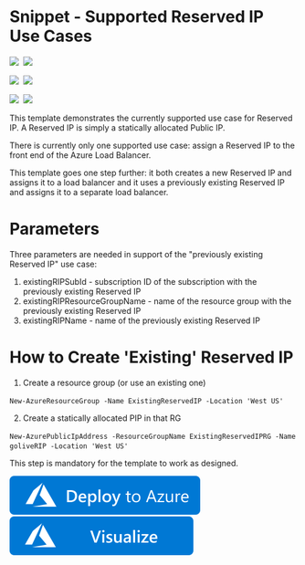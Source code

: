 # Snippet - Supported Reserved IP Use Cases

<IMG SRC="https://azurequickstartsservice.blob.core.windows.net/badges/201-reserved-ip/PublicLastTestDate.svg" />&nbsp;
<IMG SRC="https://azurequickstartsservice.blob.core.windows.net/badges/201-reserved-ip/PublicDeployment.svg" />&nbsp;

<IMG SRC="https://azurequickstartsservice.blob.core.windows.net/badges/201-reserved-ip/FairfaxLastTestDate.svg" />&nbsp;
<IMG SRC="https://azurequickstartsservice.blob.core.windows.net/badges/201-reserved-ip/FairfaxDeployment.svg" />&nbsp;

<IMG SRC="https://azurequickstartsservice.blob.core.windows.net/badges/201-reserved-ip/BestPracticeResult.svg" />&nbsp;
<IMG SRC="https://azurequickstartsservice.blob.core.windows.net/badges/201-reserved-ip/CredScanResult.svg" />&nbsp;

This template demonstrates the currently supported use case for Reserved IP.  A Reserved IP is simply a statically allocated Public IP.  

There is currently only one supported use case: assign a Reserved IP to the front end of the Azure Load Balancer.  

This template goes one step further: it both creates a new Reserved IP and assigns it to a load balancer and it uses a previously existing Reserved IP and assigns it to a separate load balancer.

# Parameters

Three parameters are needed in support of the "previously existing Reserved IP" use case:

1. existingRIPSubId - subscription ID of the subscription with the previously existing Reserved IP
2. existingRIPResourceGroupName - name of the resource group with the previously existing Reserved IP
3. existingRIPName - name of the previously existing Reserved IP

# How to Create 'Existing' Reserved IP

1. Create a resource group (or use an existing one)

`New-AzureResourceGroup -Name ExistingReservedIP -Location 'West US'`

2. Create a statically allocated PIP in that RG

`New-AzurePublicIpAddress -ResourceGroupName ExistingReservedIPRG -Name goliveRIP -Location 'West US'`  

This step is mandatory for the template to work as designed.

<a href="https://portal.azure.com/#create/Microsoft.Template/uri/https%3A%2F%2Fraw.githubusercontent.com%2FAzure%2Fazure-quickstart-templates%2Fmaster%2F201-reserved-ip%2Fazuredeploy.json" target="_blank">
    <img src="https://raw.githubusercontent.com/Azure/azure-quickstart-templates/master/1-CONTRIBUTION-GUIDE/images/deploytoazure.svg?sanitize=true"/>
</a>
<a href="http://armviz.io/#/?load=https%3A%2F%2Fraw.githubusercontent.com%2FAzure%2Fazure-quickstart-templates%2Fmaster%2F201-reserved-ip%2Fazuredeploy.json" target="_blank">
    <img src="https://raw.githubusercontent.com/Azure/azure-quickstart-templates/master/1-CONTRIBUTION-GUIDE/images/visualizebutton.svg?sanitize=true"/>
</a>

